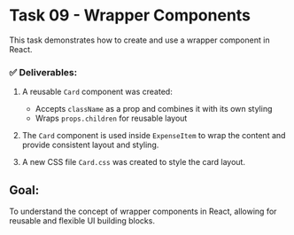 # Task 09 - Wrapper Components

This task demonstrates how to create and use a wrapper component in React.

### ✅ Deliverables:

1. A reusable `Card` component was created:
   - Accepts `className` as a prop and combines it with its own styling
   - Wraps `props.children` for reusable layout

2. The `Card` component is used inside `ExpenseItem` to wrap the content and provide consistent layout and styling.

3. A new CSS file `Card.css` was created to style the card layout.

## Goal:
To understand the concept of wrapper components in React, allowing for reusable and flexible UI building blocks.
